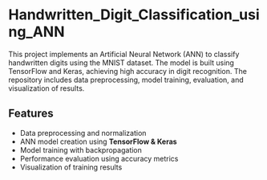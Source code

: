 # Handwritten_Digit_Classification_using_ANN
This project implements an Artificial Neural Network (ANN) to classify handwritten digits using the MNIST dataset. The model is built using TensorFlow and Keras, achieving high accuracy in digit recognition. The repository includes data preprocessing, model training, evaluation, and visualization of results.

## Features
- Data preprocessing and normalization
- ANN model creation using **TensorFlow & Keras**
- Model training with backpropagation
- Performance evaluation using accuracy metrics
- Visualization of training results

